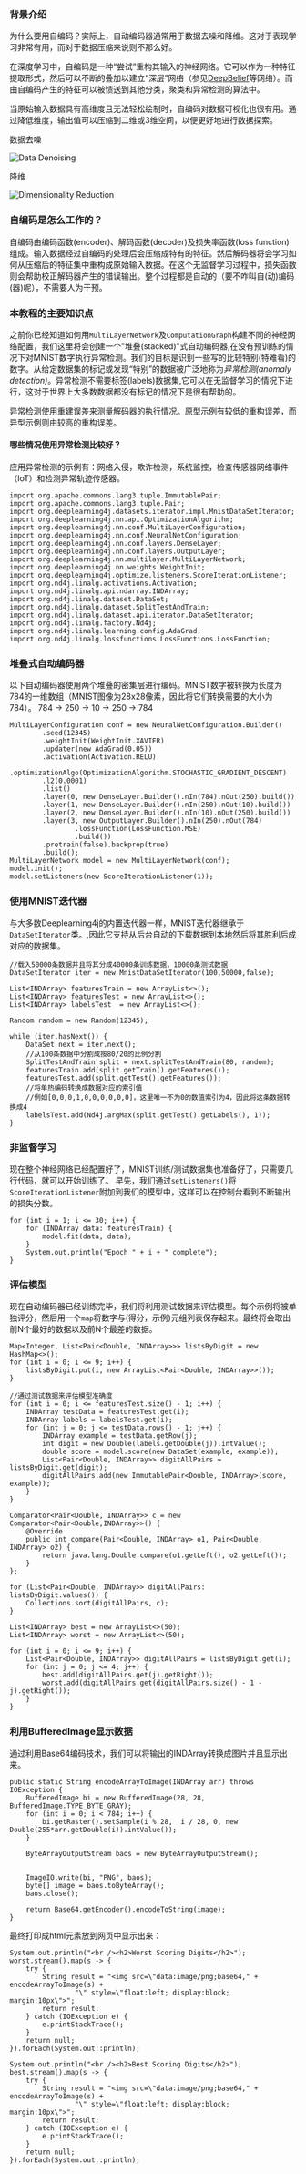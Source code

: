 ### 背景介绍

为什么要用自编码？实际上，自动编码器通常用于数据去噪和降维。这对于表现学习非常有用，而对于数据压缩来说则不那么好。

在深度学习中，自编码是一种“尝试”重构其输入的神经网络。它可以作为一种特征提取形式，然后可以不断的叠加以建立“深层”网络（参见[DeepBelief](https://deeplearning4j.org/deepbeliefnetwork.html)等网络）。而由自编码产生的特征可以被馈送到其他分类，聚类和异常检测的算法中。

当原始输入数据具有高维度且无法轻松绘制时，自编码对数据可视化也很有用。通过降低维度，输出值可以压缩到二维或3维空间，以便更好地进行数据探索。

数据去噪

![Data Denoising ](https://upload.wikimedia.org/wikipedia/commons/d/d8/TVD_1D_Example.png)

降维

![Dimensionality Reduction](https://upload.wikimedia.org/wikipedia/commons/thumb/f/fe/Kernel_Machine.svg/512px-Kernel_Machine.svg.png)

### 自编码是怎么工作的？

自编码由编码函数(encoder)、解码函数(decoder)及损失率函数(loss function)组成。输入数据经过自编码的处理后会压缩成特有的特征。然后解码器将会学习如何从压缩后的特征集中重构成原始输入数据。在这个无监督学习过程中，损失函数则会帮助校正解码器产生的错误输出。整个过程都是自动的（要不咋叫自(动)编码(器)呢），不需要人为干预。

### 本教程的主要知识点

之前你已经知道如何用`MultiLayerNetwork`及`ComputationGraph`构建不同的神经网络配置，我们这里将会创建一个"堆叠(stacked)"式自动编码器,在没有预训练的情况下对MNIST数字执行异常检测。我们的目标是识别一些写的比较特别(特难看)的数字。从给定数据集的标记或发现“特别”的数据被广泛地称为*异常检测(anomaly detection)*。异常检测不需要标签(labels)数据集,它可以在无监督学习的情况下进行，这对于世界上大多数数据都没有标记的情况下是很有帮助的。

异常检测使用重建误差来测量解码器的执行情况。原型示例有较低的重构误差，而异型示例则由较高的重构误差。

#### 哪些情况使用异常检测比较好？

应用异常检测的示例有：网络入侵，欺诈检测，系统监控，检查传感器网络事件（IoT）和检测异常轨迹传感器。

```
import org.apache.commons.lang3.tuple.ImmutablePair;
import org.apache.commons.lang3.tuple.Pair;
import org.deeplearning4j.datasets.iterator.impl.MnistDataSetIterator;
import org.deeplearning4j.nn.api.OptimizationAlgorithm;
import org.deeplearning4j.nn.conf.MultiLayerConfiguration;
import org.deeplearning4j.nn.conf.NeuralNetConfiguration;
import org.deeplearning4j.nn.conf.layers.DenseLayer;
import org.deeplearning4j.nn.conf.layers.OutputLayer;
import org.deeplearning4j.nn.multilayer.MultiLayerNetwork;
import org.deeplearning4j.nn.weights.WeightInit;
import org.deeplearning4j.optimize.listeners.ScoreIterationListener;
import org.nd4j.linalg.activations.Activation;
import org.nd4j.linalg.api.ndarray.INDArray;
import org.nd4j.linalg.dataset.DataSet;
import org.nd4j.linalg.dataset.SplitTestAndTrain;
import org.nd4j.linalg.dataset.api.iterator.DataSetIterator;
import org.nd4j.linalg.factory.Nd4j;
import org.nd4j.linalg.learning.config.AdaGrad;
import org.nd4j.linalg.lossfunctions.LossFunctions.LossFunction;
```

### 堆叠式自动编码器

以下自动编码器使用两个堆叠的密集层进行编码。MNIST数字被转换为长度为784的一维数组（MNIST图像为28x28像素，因此将它们转换需要的大小为784）。
784 → 250 → 10 → 250 → 784

```
MultiLayerConfiguration conf = new NeuralNetConfiguration.Builder()
        .seed(12345)
        .weightInit(WeightInit.XAVIER)
        .updater(new AdaGrad(0.05))
        .activation(Activation.RELU)
        .optimizationAlgo(OptimizationAlgorithm.STOCHASTIC_GRADIENT_DESCENT)
        .l2(0.0001)
        .list()
        .layer(0, new DenseLayer.Builder().nIn(784).nOut(250).build())
        .layer(1, new DenseLayer.Builder().nIn(250).nOut(10).build())
        .layer(2, new DenseLayer.Builder().nIn(10).nOut(250).build())
        .layer(3, new OutputLayer.Builder().nIn(250).nOut(784)
    			.lossFunction(LossFunction.MSE)
    			.build())
        .pretrain(false).backprop(true)
        .build();
MultiLayerNetwork model = new MultiLayerNetwork(conf);
model.init();
model.setListeners(new ScoreIterationListener(1));
```

### 使用MNIST迭代器

与大多数Deeplearning4j的内置迭代器一样，MNIST迭代器继承于`DataSetIterator`类。,因此它支持从后台自动的下载数据到本地然后将其胜利后成对应的数据集。
```
//载入50000条数据并且将其分成40000条训练数据，10000条测试数据
DataSetIterator iter = new MnistDataSetIterator(100,50000,false);

List<INDArray> featuresTrain = new ArrayList<>();
List<INDArray> featuresTest = new ArrayList<>();
List<INDArray> labelsTest  = new ArrayList<>();

Random random = new Random(12345);

while (iter.hasNext()) {
	DataSet next = iter.next();
	//从100条数据中分割成按80/20的比例分割
	SplitTestAndTrain split = next.splitTestAndTrain(80, random);
	featuresTrain.add(split.getTrain().getFeatures());
	featuresTest.add(split.getTest().getFeatures());
	//将单热编码转换成数据对应的索引值
	//例如[0,0,0,1,0,0,0,0,0,0]，这里唯一不为0的数值索引为4，因此将这条数据转换成4
	labelsTest.add(Nd4j.argMax(split.getTest().getLabels(), 1));
}
```

### 非监督学习

现在整个神经网络已经配置好了，MNIST训练/测试数据集也准备好了，只需要几行代码，就可以开始训练了。
早先，我们通过`setListeners()`将`ScoreIterationListener`附加到我们的模型中，这样可以在控制台看到不断输出的损失分数。
```
for (int i = 1; i <= 30; i++) {
	for (INDArray data: featuresTrain) {
		model.fit(data, data);
	}
	System.out.println("Epoch " + i + " complete");
}
```

### 评估模型

现在自动编码器已经训练完毕，我们将利用测试数据来评估模型。每个示例将被单独评分，然后用一个`map`将数字与(得分，示例)元组列表保存起来。最终将会取出前N个最好的数据以及前N个最差的数据。
```
Map<Integer, List<Pair<Double, INDArray>>> listsByDigit = new HashMap<>();
for (int i = 0; i <= 9; i++) {
	listsByDigit.put(i, new ArrayList<Pair<Double, INDArray>>());
}

//通过测试数据来评估模型准确度
for (int i = 0; i <= featuresTest.size() - 1; i++) {
	INDArray testData = featuresTest.get(i);
	INDArray labels = labelsTest.get(i);
	for (int j = 0; j <= testData.rows() - 1; j++) {
		INDArray example = testData.getRow(j);
		int digit = new Double(labels.getDouble(j)).intValue();
		double score = model.score(new DataSet(example, example));
		List<Pair<Double, INDArray>> digitAllPairs = listsByDigit.get(digit);
		digitAllPairs.add(new ImmutablePair<Double, INDArray>(score, example));
	}
}

Comparator<Pair<Double, INDArray>> c = new Comparator<Pair<Double,INDArray>>() {
	@Override
	public int compare(Pair<Double, INDArray> o1, Pair<Double, INDArray> o2) {
		return java.lang.Double.compare(o1.getLeft(), o2.getLeft());
	}
};

for (List<Pair<Double, INDArray>> digitAllPairs: listsByDigit.values()) {
	Collections.sort(digitAllPairs, c);
}

List<INDArray> best = new ArrayList<>(50);
List<INDArray> worst = new ArrayList<>(50);

for (int i = 0; i <= 9; i++) {
	List<Pair<Double, INDArray>> digitAllPairs = listsByDigit.get(i);
	for (int j = 0; j <= 4; j++) {
		best.add(digitAllPairs.get(j).getRight());
		worst.add(digitAllPairs.get(digitAllPairs.size() - 1 - j).getRight());
	}
}
```

### 利用BufferedImage显示数据

通过利用Base64编码技术，我们可以将输出的INDArray转换成图片并且显示出来。
```
public static String encodeArrayToImage(INDArray arr) throws IOException {
	BufferedImage bi = new BufferedImage(28, 28, BufferedImage.TYPE_BYTE_GRAY);
	for (int i = 0; i < 784; i++) {
		bi.getRaster().setSample(i % 28,  i / 28, 0, new Double(255*arr.getDouble(i)).intValue());
	}
	
	ByteArrayOutputStream baos = new ByteArrayOutputStream();

	
	ImageIO.write(bi, "PNG", baos);
	byte[] image = baos.toByteArray();
	baos.close();
	
	return Base64.getEncoder().encodeToString(image);
}
```
最终打印成html元素放到网页中显示出来：
```
System.out.println("<br /><h2>Worst Scoring Digits</h2>");
worst.stream().map(s -> {
	try {
		String result = "<img src=\"data:image/png;base64," + encodeArrayToImage(s) +
				"\" style=\"float:left; display:block; margin:10px\">";
		return result;
	} catch (IOException e) {
		e.printStackTrace();
	}
	return null;
}).forEach(System.out::println);

System.out.println("<br /><h2>Best Scoring Digits</h2>");
best.stream().map(s -> {
	try {
		String result = "<img src=\"data:image/png;base64," + encodeArrayToImage(s) +
				"\" style=\"float:left; display:block; margin:10px\">";
		return result;
	} catch (IOException e) {
		e.printStackTrace();
	}
	return null;
}).forEach(System.out::println);
```